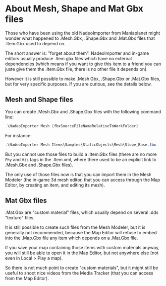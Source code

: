 # About Mesh, Shape and Mat Gbx files

Those who have been using the old NadeoImporter from Maniaplanet might wonder what happened to .Mesh.Gbx, .Shape.Gbx and .Mat.Gbx files that .Item.Gbx used to depend on.

The short answer is: "forget about them".
NadeoImporter and in-game editors usually produce .Item.gbx files which have no external dependencies (which means if you want to give this item to a friend you can juste give them the .Item.Gbx file, there is no other file it depends on).

However it is still possible to make .Mesh.Gbx, .Shape.Gbx or .Mat.Gbx files, but for very specific purposes. If you are curious, see the details below.

## Mesh and Shape files

You can create .Mesh.Gbx and .Shape.Gbx files with the following command line:

```powershell
.\NadeoImporter Mesh {fbxSourceFileNameRelativeToWorkFolder}
```

For instance:

```powershell
.\NadeoImporter Mesh Items\Samples\StaticObjects\Mesh\Slope_Base.fbx
```

But you cannot use those files to build a .Item.Gbx files (there are no more `Phy` and `Vis` tags in the .Item.xml, where there used to be an explicit link to .Mesh.Gbx and .Shape.Gbx files).

The only use of those files now is that you can import them in the Mesh Modeler (the in-game 3d mesh editor, that you can access through the Map Editor, by creating an item, and editing its mesh).

## Mat Gbx files

.Mat.Gbx are "custom material" files, which usually depend on several .dds "texture" files.

It is still possible to create such files from the Mesh Modeler, but it is generally not recommended, because the Map Editor will refuse to embed into the .Map.Gbx file any item which depends on a .Mat.Gbx file.

If you save your map containing those items with custom materials anyway, you will still be able to open it in the Map Editor, but not anywhere else (not even in Local > Play a map).

So there is not much point to create "custom materials", but it might still be useful to shoot nice videos from the Media Tracker (that you can access from the Map Editor).
